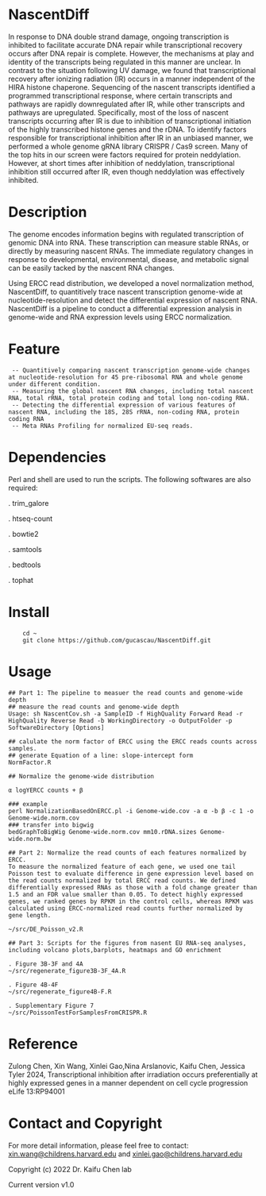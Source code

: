 
# NascentDiff
In response to DNA double strand damage, ongoing transcription is inhibited to facilitate accurate DNA repair while transcriptional recovery occurs after DNA repair is complete. However, the mechanisms at play and identity of the transcripts being regulated in this manner are unclear. In contrast to the situation following UV damage, we found that transcriptional recovery after ionizing radiation (IR) occurs in a manner independent of the HIRA histone chaperone. Sequencing of the nascent transcripts identified a programmed transcriptional response, where certain transcripts and pathways are rapidly downregulated after IR, while other transcripts and pathways are upregulated. Specifically, most of the loss of nascent transcripts occurring after IR is due to inhibition of transcriptional initiation of the highly transcribed histone genes and the rDNA. To identify factors responsible for transcriptional inhibition after IR in an unbiased manner, we performed a whole genome gRNA library CRISPR / Cas9 screen. Many of the top hits in our screen were factors required for protein neddylation. However, at short times after inhibition of neddylation, transcriptional inhibition still occurred after IR, even though neddylation was effectively inhibited.

# Description
The genome encodes information begins with regulated transcription of genomic DNA into RNA. These transcription can measure stable RNAs, or directly by measuring nascent RNAs. The immediate regulatory changes in response to developmental, environmental, disease, and metabolic signal can be easily tacked by the nascent RNA changes. 

Using ERCC read distribution, we developed a novel normalization method, NascentDiff, to quantitively trace nascent transcription genome-wide at nucleotide-resolution and detect the differential expression of nascent RNA. 
NascentDiff is a pipeline to conduct a differential expression analysis in genome-wide and RNA expression levels using ERCC normalization.

# Feature 
	 -- Quantitively comparing nascent transcription genome-wide changes at nucleotide-resolution for 45 pre-ribosomal RNA and whole genome under different condition.
	 -- Measuring the global nascent RNA changes, including total nascent RNA, total rRNA, total protein coding and total long non-coding RNA.
	 -- Detecting the differential expression of various features of nascent RNA, including the 18S, 28S rRNA, non-coding RNA, protein coding RNA
	 -- Meta RNAs Profiling for normalized EU-seq reads.
   

# Dependencies

Perl and shell are used to run the scripts. The following softwares are also required:

. trim_galore

. htseq-count 

. bowtie2

. samtools

. bedtools 

. tophat

# Install

```
    cd ~
    git clone https://github.com/gucascau/NascentDiff.git
```   
# Usage
```
## Part 1: The pipeline to measuer the read counts and genome-wide depth
## measure the read counts and genome-wide depth
Usage: sh NascentCov.sh -a SampleID -f HighQuality Forward Read -r HighQuality Reverse Read -b WorkingDirectory -o OutputFolder -p SoftwareDirectory [Options]

## calulate the norm factor of ERCC using the ERCC reads counts across samples. 
## generate Equation of a line: slope-intercept form
NormFactor.R

## Normalize the genome-wide distribution

α logYERCC counts + β

### example 
perl NormalizationBasedOnERCC.pl -i Genome-wide.cov -a α -b β -c 1 -o Genome-wide.norm.cov 
### transfer into bigwig
bedGraphToBigWig Genome-wide.norm.cov mm10.rDNA.sizes Genome-wide.norm.bw

## Part 2: Normalize the read counts of each features normalized by ERCC.
To measure the normalized feature of each gene, we used one tail Poisson test to evaluate difference in gene expression level based on the read counts normalized by total ERCC read counts. We defined differentially expressed RNAs as those with a fold change greater than 1.5 and an FDR value smaller than 0.05. To detect highly expressed genes, we ranked genes by RPKM in the control cells, whereas RPKM was calculated using ERCC-normalized read counts further normalized by gene length.

~/src/DE_Poisson_v2.R

## Part 3: Scripts for the figures from nasent EU RNA-seq analyses, including volcano plots,barplots, heatmaps and GO enrichment

. Figure 3B-3F and 4A
~/src/regenerate_figure3B-3F_4A.R

. Figure 4B-4F
~/src/regenerate_figure4B-F.R

. Supplementary Figure 7
~/src/PoissonTestForSamplesFromCRISPR.R

```
# Reference
Zulong Chen, Xin Wang, Xinlei Gao,Nina Arslanovic, Kaifu Chen, Jessica Tyler 2024, Transcriptional inhibition after irradiation occurs preferentially at highly expressed genes in a manner dependent on cell cycle progression eLife 13:RP94001

# Contact and Copyright
For more detail information, please feel free to contact: xin.wang@childrens.harvard.edu
and xinlei.gao@childrens.harvard.edu

Copyright (c) 2022 Dr. Kaifu Chen lab

Current version v1.0




